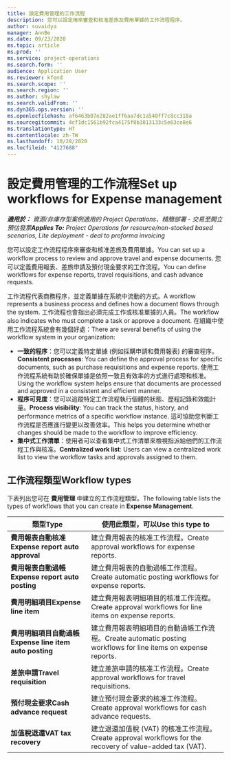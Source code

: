 ```yaml
---
title: 設定費用管理的工作流程
description: 您可以設定用來審查和核准差旅及費用單據的工作流程程序。
author: suvaidya
manager: AnnBe
ms.date: 09/23/2020
ms.topic: article
ms.prod: ''
ms.service: project-operations
ms.search.form: ''
audience: Application User
ms.reviewer: kfend
ms.search.scope: ''
ms.search.region: ''
ms.author: shylaw
ms.search.validFrom: ''
ms.dyn365.ops.version: ''
ms.openlocfilehash: af6463b07e282ae1ff6aa7dc1a540ff7c8cc318a
ms.sourcegitcommit: 4cf1dc1561b92fca4175f0b3813133c5e63ce8e6
ms.translationtype: HT
ms.contentlocale: zh-TW
ms.lasthandoff: 10/28/2020
ms.locfileid: "4127688"
---
```

# <a name="set-up-workflows-for-expense-management"></a><span data-ttu-id="ddfe7-103">設定費用管理的工作流程</span><span class="sxs-lookup"><span data-stu-id="ddfe7-103">Set up workflows for Expense management</span></span>

<span data-ttu-id="ddfe7-104">_**適用於：** 資源/非庫存型案例適用的 Project Operations、精簡部署 - 交易至開立預估發票_</span><span class="sxs-lookup"><span data-stu-id="ddfe7-104">_**Applies To:** Project Operations for resource/non-stocked based scenarios, Lite deployment - deal to proforma invoicing_</span></span>

<span data-ttu-id="ddfe7-105">您可以設定工作流程程序來審查和核准差旅及費用單據。</span><span class="sxs-lookup"><span data-stu-id="ddfe7-105">You can set up a workflow process to review and approve travel and expense documents.</span></span> <span data-ttu-id="ddfe7-106">您可以定義費用報表、差旅申請及預付現金要求的工作流程。</span><span class="sxs-lookup"><span data-stu-id="ddfe7-106">You can define workflows for expense reports, travel requisitions, and cash advance requests.</span></span>

<span data-ttu-id="ddfe7-107">工作流程代表商務程序，並定義單據在系統中流動的方式。</span><span class="sxs-lookup"><span data-stu-id="ddfe7-107">A workflow represents a business process and defines how a document flows through the system.</span></span> <span data-ttu-id="ddfe7-108">工作流程也會指出必須完成工作或核准單據的人員。</span><span class="sxs-lookup"><span data-stu-id="ddfe7-108">The workflow also indicates who must complete a task or approve a document.</span></span> <span data-ttu-id="ddfe7-109">在組織中使用工作流程系統會有幾個好處：</span><span class="sxs-lookup"><span data-stu-id="ddfe7-109">There are several benefits of using the workflow system in your organization:</span></span>

- <span data-ttu-id="ddfe7-110">**一致的程序**：您可以定義特定單據 (例如採購申請和費用報表) 的審查程序。</span><span class="sxs-lookup"><span data-stu-id="ddfe7-110">**Consistent processes**: You can define the approval process for specific documents, such as purchase requisitions and expense reports.</span></span> <span data-ttu-id="ddfe7-111">使用工作流程系統有助於確保單據是依照一致且有效率的方式進行處理和核准。</span><span class="sxs-lookup"><span data-stu-id="ddfe7-111">Using the workflow system helps ensure that documents are processed and approved in a consistent and efficient manner.</span></span>
- <span data-ttu-id="ddfe7-112">**程序可見度**：您可以追蹤特定工作流程執行個體的狀態、歷程記錄和效能計量。</span><span class="sxs-lookup"><span data-stu-id="ddfe7-112">**Process visibility**: You can track the status, history, and performance metrics of a specific workflow instance.</span></span> <span data-ttu-id="ddfe7-113">這可協助您判斷工作流程是否應進行變更以改善效率。</span><span class="sxs-lookup"><span data-stu-id="ddfe7-113">This helps you determine whether changes should be made to the workflow to improve efficiency.</span></span>
- <span data-ttu-id="ddfe7-114">**集中式工作清單**：使用者可以查看集中式工作清單來檢視指派給他們的工作流程工作與核准。</span><span class="sxs-lookup"><span data-stu-id="ddfe7-114">**Centralized work list**: Users can view a centralized work list to view the workflow tasks and approvals assigned to them.</span></span> 

## <a name="workflow-types"></a><span data-ttu-id="ddfe7-115">工作流程類型</span><span class="sxs-lookup"><span data-stu-id="ddfe7-115">Workflow types</span></span>

<span data-ttu-id="ddfe7-116">下表列出您可在 **費用管理** 中建立的工作流程類型。</span><span class="sxs-lookup"><span data-stu-id="ddfe7-116">The following table lists the types of workflows that you can create in **Expense Management**.</span></span>


|              <span data-ttu-id="ddfe7-117"><strong>類型</strong></span><span class="sxs-lookup"><span data-stu-id="ddfe7-117"><strong>Type</strong></span></span>              |                   <span data-ttu-id="ddfe7-118"><strong>使用此類型，可以</strong></span><span class="sxs-lookup"><span data-stu-id="ddfe7-118"><strong>Use this type to</strong></span></span>                   |
|-------------------------------------------------|-----------------------------------------------------------------------|
|   <span data-ttu-id="ddfe7-119"><strong>費用報表自動核准</strong></span><span class="sxs-lookup"><span data-stu-id="ddfe7-119"><strong>Expense report auto approval</strong></span></span> |            <span data-ttu-id="ddfe7-120">建立費用報表的核准工作流程。</span><span class="sxs-lookup"><span data-stu-id="ddfe7-120">Create approval workflows for expense reports.</span></span>             |
|  <span data-ttu-id="ddfe7-121"><strong>費用報表自動過帳</strong></span><span class="sxs-lookup"><span data-stu-id="ddfe7-121"><strong>Expense report auto posting</strong></span></span>   |        <span data-ttu-id="ddfe7-122">建立費用報表的自動過帳工作流程。</span><span class="sxs-lookup"><span data-stu-id="ddfe7-122">Create automatic posting workflows for expense reports.</span></span>        |
|       <span data-ttu-id="ddfe7-123"><strong>費用明細項目</strong></span><span class="sxs-lookup"><span data-stu-id="ddfe7-123"><strong>Expense line item</strong></span></span>        |     <span data-ttu-id="ddfe7-124">建立費用報表明細項目的核准工作流程。</span><span class="sxs-lookup"><span data-stu-id="ddfe7-124">Create approval workflows for line items on expense reports.</span></span>      |
| <span data-ttu-id="ddfe7-125"><strong>費用明細項目自動過帳</strong></span><span class="sxs-lookup"><span data-stu-id="ddfe7-125"><strong>Expense line item auto posting</strong></span></span> | <span data-ttu-id="ddfe7-126">建立費用報表明細項目的自動過帳工作流程。</span><span class="sxs-lookup"><span data-stu-id="ddfe7-126">Create automatic posting workflows for line items on expense reports.</span></span> |
|       <span data-ttu-id="ddfe7-127"><strong>差旅申請</strong></span><span class="sxs-lookup"><span data-stu-id="ddfe7-127"><strong>Travel requisition</strong></span></span>       |          <span data-ttu-id="ddfe7-128">建立差旅申請的核准工作流程。</span><span class="sxs-lookup"><span data-stu-id="ddfe7-128">Create approval workflows for travel requisitions.</span></span>           |
|      <span data-ttu-id="ddfe7-129"><strong>預付現金要求</strong></span><span class="sxs-lookup"><span data-stu-id="ddfe7-129"><strong>Cash advance request</strong></span></span>      |         <span data-ttu-id="ddfe7-130">建立預付現金要求的核准工作流程。</span><span class="sxs-lookup"><span data-stu-id="ddfe7-130">Create approval workflows for cash advance requests.</span></span>          |
|        <span data-ttu-id="ddfe7-131"><strong>加值稅退還</strong></span><span class="sxs-lookup"><span data-stu-id="ddfe7-131"><strong>VAT tax recovery</strong></span></span>        | <span data-ttu-id="ddfe7-132">建立退還加值稅 (VAT) 的核准工作流程。</span><span class="sxs-lookup"><span data-stu-id="ddfe7-132">Create approval workflows for the recovery of value-added tax (VAT).</span></span>  |
